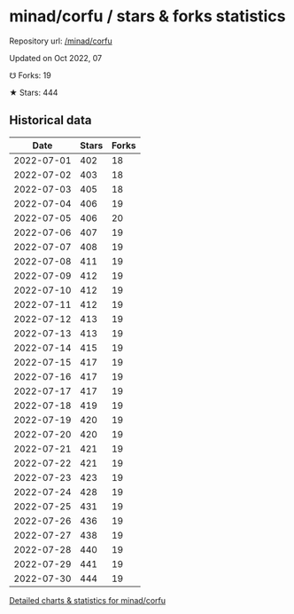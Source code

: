 # minad/corfu / stars & forks statistics

Repository url: [/minad/corfu](https://github.com/minad/corfu)

Updated on Oct 2022, 07

☋ Forks: 19

★ Stars: 444

## Historical data
| Date | Stars | Forks |
|------|-------|-------|
| 2022-07-01 | 402 | 18 | 
| 2022-07-02 | 403 | 18 | 
| 2022-07-03 | 405 | 18 | 
| 2022-07-04 | 406 | 19 | 
| 2022-07-05 | 406 | 20 | 
| 2022-07-06 | 407 | 19 | 
| 2022-07-07 | 408 | 19 | 
| 2022-07-08 | 411 | 19 | 
| 2022-07-09 | 412 | 19 | 
| 2022-07-10 | 412 | 19 | 
| 2022-07-11 | 412 | 19 | 
| 2022-07-12 | 413 | 19 | 
| 2022-07-13 | 413 | 19 | 
| 2022-07-14 | 415 | 19 | 
| 2022-07-15 | 417 | 19 | 
| 2022-07-16 | 417 | 19 | 
| 2022-07-17 | 417 | 19 | 
| 2022-07-18 | 419 | 19 | 
| 2022-07-19 | 420 | 19 | 
| 2022-07-20 | 420 | 19 | 
| 2022-07-21 | 421 | 19 | 
| 2022-07-22 | 421 | 19 | 
| 2022-07-23 | 423 | 19 | 
| 2022-07-24 | 428 | 19 | 
| 2022-07-25 | 431 | 19 | 
| 2022-07-26 | 436 | 19 | 
| 2022-07-27 | 438 | 19 | 
| 2022-07-28 | 440 | 19 | 
| 2022-07-29 | 441 | 19 | 
| 2022-07-30 | 444 | 19 | 


[Detailed charts & statistics for minad/corfu](https://reviewgithub.com/rep/minad/corfu)
